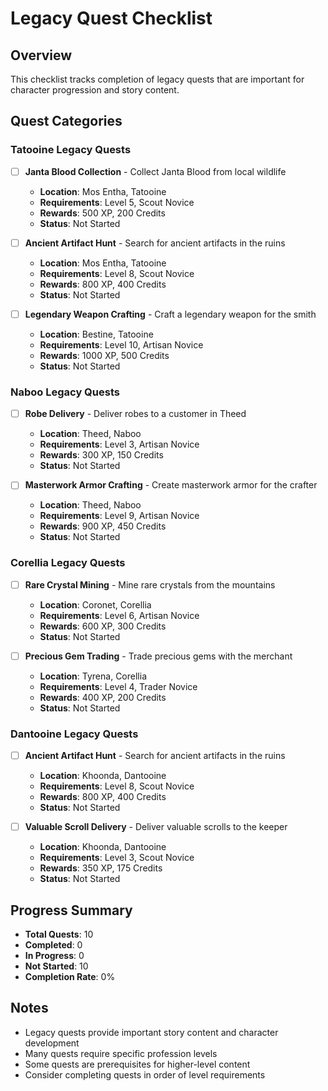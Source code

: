 # Legacy Quest Checklist

## Overview
This checklist tracks completion of legacy quests that are important for character progression and story content.

## Quest Categories

### Tatooine Legacy Quests
- [ ] **Janta Blood Collection** - Collect Janta Blood from local wildlife
  - **Location**: Mos Entha, Tatooine
  - **Requirements**: Level 5, Scout Novice
  - **Rewards**: 500 XP, 200 Credits
  - **Status**: Not Started

- [ ] **Ancient Artifact Hunt** - Search for ancient artifacts in the ruins
  - **Location**: Mos Entha, Tatooine  
  - **Requirements**: Level 8, Scout Novice
  - **Rewards**: 800 XP, 400 Credits
  - **Status**: Not Started

- [ ] **Legendary Weapon Crafting** - Craft a legendary weapon for the smith
  - **Location**: Bestine, Tatooine
  - **Requirements**: Level 10, Artisan Novice
  - **Rewards**: 1000 XP, 500 Credits
  - **Status**: Not Started

### Naboo Legacy Quests
- [ ] **Robe Delivery** - Deliver robes to a customer in Theed
  - **Location**: Theed, Naboo
  - **Requirements**: Level 3, Artisan Novice
  - **Rewards**: 300 XP, 150 Credits
  - **Status**: Not Started

- [ ] **Masterwork Armor Crafting** - Create masterwork armor for the crafter
  - **Location**: Theed, Naboo
  - **Requirements**: Level 9, Artisan Novice
  - **Rewards**: 900 XP, 450 Credits
  - **Status**: Not Started

### Corellia Legacy Quests
- [ ] **Rare Crystal Mining** - Mine rare crystals from the mountains
  - **Location**: Coronet, Corellia
  - **Requirements**: Level 6, Artisan Novice
  - **Rewards**: 600 XP, 300 Credits
  - **Status**: Not Started

- [ ] **Precious Gem Trading** - Trade precious gems with the merchant
  - **Location**: Tyrena, Corellia
  - **Requirements**: Level 4, Trader Novice
  - **Rewards**: 400 XP, 200 Credits
  - **Status**: Not Started

### Dantooine Legacy Quests
- [ ] **Ancient Artifact Hunt** - Search for ancient artifacts in the ruins
  - **Location**: Khoonda, Dantooine
  - **Requirements**: Level 8, Scout Novice
  - **Rewards**: 800 XP, 400 Credits
  - **Status**: Not Started

- [ ] **Valuable Scroll Delivery** - Deliver valuable scrolls to the keeper
  - **Location**: Khoonda, Dantooine
  - **Requirements**: Level 3, Scout Novice
  - **Rewards**: 350 XP, 175 Credits
  - **Status**: Not Started

## Progress Summary
- **Total Quests**: 10
- **Completed**: 0
- **In Progress**: 0
- **Not Started**: 10
- **Completion Rate**: 0%

## Notes
- Legacy quests provide important story content and character development
- Many quests require specific profession levels
- Some quests are prerequisites for higher-level content
- Consider completing quests in order of level requirements 